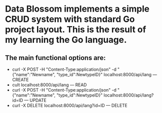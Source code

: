 <h1>Data Blossom implements a simple CRUD system with standard Go project layout. This is the result of my learning the Go language.</h1>

<h2>The main functional options are:</h2>
<ul>
	<li>curl -X POST -H "Content-Type:application/json" -d "{"name":"Newname", "type_id":NewtypeID}" localhost:8000/api/lang — CREATE</li>
  <li>cult localhost:8000/api/lang — READ</li>
  <li>curl -X POST -H "Content-Type:application/json" -d "{"name":"Newname", "type_id":NewtypeID}" localhost:8000/api/lang?id=ID  — UPDATE</li>
  <li>curl -X DELETE localhost:8000/api/lang?id=ID — DELETE</li>
</ul>
